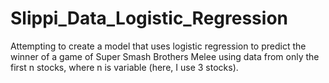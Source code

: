 # Slippi_Data_Logistic_Regression
Attempting to create a model that uses logistic regression to predict the winner of a game of Super Smash Brothers Melee using data from only the first n stocks, where n is variable (here, I use 3 stocks).
